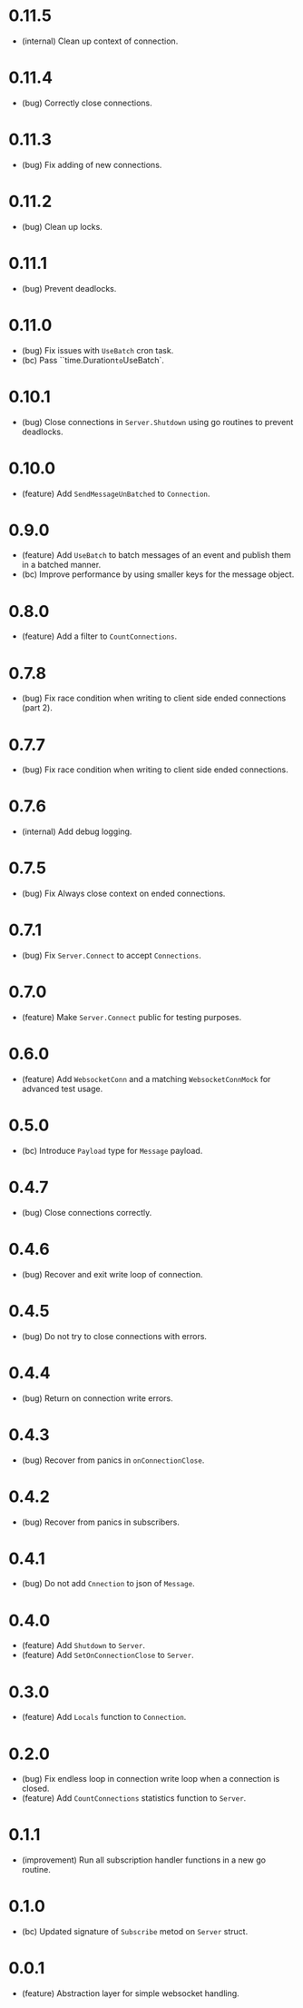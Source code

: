 # 0.11.5

*   (internal) Clean up context of connection.


# 0.11.4

*   (bug) Correctly close connections.


# 0.11.3

*   (bug) Fix adding of new connections.


# 0.11.2

*   (bug) Clean up locks.


# 0.11.1

*   (bug) Prevent deadlocks.


# 0.11.0

*   (bug) Fix issues with `UseBatch` cron task.
*   (bc) Pass ``time.Duration` to `UseBatch`.


# 0.10.1

*   (bug) Close connections in `Server.Shutdown` using go routines to prevent deadlocks.


# 0.10.0

*   (feature) Add `SendMessageUnBatched` to `Connection`.


# 0.9.0

*   (feature) Add `UseBatch` to batch messages of an event and publish them in a batched manner.
*   (bc) Improve performance by using smaller keys for the message object.


# 0.8.0

*   (feature) Add a filter to `CountConnections`.


# 0.7.8

*   (bug) Fix race condition when writing to client side ended connections (part 2).


# 0.7.7

*   (bug) Fix race condition when writing to client side ended connections.


# 0.7.6

*   (internal) Add debug logging.


# 0.7.5

*   (bug) Fix Always close context on ended connections.


# 0.7.1

*   (bug) Fix `Server.Connect` to accept `Connections`.


# 0.7.0

*   (feature) Make `Server.Connect` public for testing purposes.


# 0.6.0

*   (feature) Add `WebsocketConn` and a matching `WebsocketConnMock` for advanced test usage.


# 0.5.0

*   (bc) Introduce `Payload` type for `Message` payload.


# 0.4.7

*   (bug) Close connections correctly.


# 0.4.6

*   (bug) Recover and exit write loop of connection.


# 0.4.5

*   (bug) Do not try to close connections with errors.


# 0.4.4

*   (bug) Return on connection write errors.


# 0.4.3

*   (bug) Recover from panics in `onConnectionClose`.


# 0.4.2

*   (bug) Recover from panics in subscribers.


# 0.4.1

*   (bug) Do not add `Cnnection` to json of `Message`.


# 0.4.0

*   (feature) Add `Shutdown` to `Server`.
*   (feature) Add `SetOnConnectionClose` to `Server`.


# 0.3.0

*   (feature) Add `Locals` function to `Connection`.


# 0.2.0

*   (bug) Fix endless loop in connection write loop when a connection is closed.
*   (feature) Add `CountConnections` statistics function to `Server`.


# 0.1.1

*   (improvement) Run all subscription handler functions in a new go routine.


# 0.1.0

*   (bc) Updated signature of `Subscribe` metod on `Server` struct.


# 0.0.1

*   (feature) Abstraction layer for simple websocket handling.
